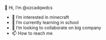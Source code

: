  👋 Hi, I’m @xzcadqwdcs
- 👀 I’m interested in  minecraft
- 🌱 I’m currently learning  in school
- 💞️ I’m looking to collaborate on big company
- 📫 How to reach me 
